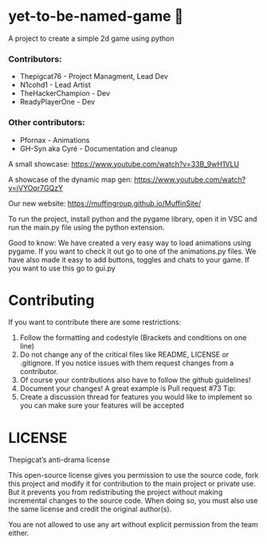 # yet-to-be-named-game 🚀

A project to create a simple 2d game using python

### Contributors:

- Thepigcat76 - Project Managment, Lead Dev
- N1cohd1 - Lead Artist
- TheHackerChampion - Dev
- ReadyPlayerOne - Dev

### Other contributors:
- Pfornax - Animations
- GH-Syn aka Cyré - Documentation and cleanup

A small showcase: https://www.youtube.com/watch?v=33B_9wH1VLU

A showcase of the dynamic map gen: https://www.youtube.com/watch?v=jVYOqr7GQzY

Our new website: https://muffingroup.github.io/MuffinSite/

To run the project, install python and the pygame library,
open it in VSC and run the main.py file using the python extension.

Good to know:
    We have created a very easy way to load animations using pygame. If you want
    to check it out go to one of the animations.py files.
    We have also made it easy to add buttons, toggles and chats to your game.
    If you want to use this go to gui.py
  
# Contributing
If you want to contribute there are some restrictions:
1. Follow the formatting and codestyle (Brackets and conditions on one line)
2. Do not change any of the critical files like README, LICENSE or .gitignore. If you notice issues with them request changes from a contributor.
3. Of course your contributions also have to follow the github guidelines!
4. Document your changes! A great example is Pull request #73
Tip:
1. Create a discussion thread for features you would like to implement so you can make sure your features will be accepted

# LICENSE

Thepigcat’s anti-drama license

This open-source license gives you permission to use the source code, fork this project and
modify it for contribution to the main project or private use. But it prevents
you from redistributing the project without making incremental changes to the source code. 
When doing so, you must also use the same license and credit the original author(s).

You are not allowed to use any art without explicit permission from the team either.
